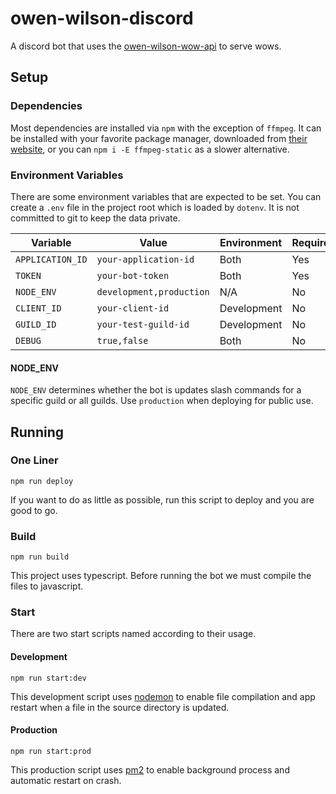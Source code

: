 # owen-wilson-discord

A discord bot that uses the [owen-wilson-wow-api](https://owen-wilson-wow-api.herokuapp.com/) to serve wows.

## Setup

### Dependencies

Most dependencies are installed via `npm` with the exception of `ffmpeg`. It can be installed with your favorite package manager, downloaded from [their website](https://ffmpeg.org/), or you can `npm i -E ffmpeg-static` as a slower alternative.

### Environment Variables

There are some environment variables that are expected to be set. You can create a `.env` file in the project root which is loaded by `dotenv`. It is not committed to git to keep the data private.

| Variable         | Value                    | Environment | Required |
| ---------------- | ------------------------ | ----------- | -------- |
| `APPLICATION_ID` | `your-application-id`    | Both        | Yes      |
| `TOKEN`          | `your-bot-token`         | Both        | Yes      |
| `NODE_ENV`       | `development,production` | N/A         | No       |
| `CLIENT_ID`      | `your-client-id`         | Development | No       |
| `GUILD_ID`       | `your-test-guild-id`     | Development | No       |
| `DEBUG`          | `true,false`             | Both        | No       |

#### NODE_ENV

`NODE_ENV` determines whether the bot is updates slash commands for a specific guild or all guilds. Use `production` when deploying for public use.

## Running

### One Liner

```
npm run deploy
```

If you want to do as little as possible, run this script to deploy and you are good to go.

### Build

```
npm run build
```

This project uses typescript. Before running the bot we must compile the files to javascript.

### Start

There are two start scripts named according to their usage.

#### Development

```
npm run start:dev
```

This development script uses [nodemon](https://www.npmjs.com/package/nodemon) to enable file compilation and app restart when a file in the source directory is updated.

#### Production

```
npm run start:prod
```

This production script uses [pm2](https://www.npmjs.com/package/pm2) to enable background process and automatic restart on crash.
